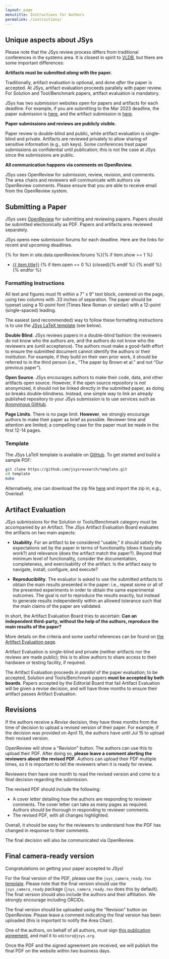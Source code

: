 ```yaml
---
layout: page
menutitle: Instructions for Authors
permalink: /instructions/
---
```


## Unique aspects about JSys

Please note that the JSys review process differs from traditional conferences in the systems area. It is closest in spirit to [VLDB](https://www.vldb.org/), but there are some important differences:

**Artifacts must be submitted *along* with the paper.**

Traditionally, artifact evaluation is optional, and done *after* the paper is accepted. 
At JSys, artifact evaluation proceeds parallely with paper review. 
For Solution and Tool/Benchmark papers, artifact evaluation is mandatory. 

JSys has two submission websites open for papers and artifacts for each deadline. For example, if you are submitting to the Mar 2023 deadline, the paper submission is [here](https://openreview.net/group?id=JSYS/2023/March_Papers), and the artifact submission is [here](https://openreview.net/group?id=JSYS/2023/March_Artifacts). 

**Paper submissions and reviews are publicly visible.**

Paper review is double-blind and public, while artifact evaluation is single-blind and private.
Artifacts are reviewed privately to allow sharing of sensitive information (e.g., ssh keys).
Some conferences treat paper submissions as confidential until publication; this is not the case at JSys since the submissions are public. 

**All communication happens via comments on OpenReview.**

JSys uses OpenReview for submission, review, revision, and comments. 
The area chairs and reviewers will communicate with authors via OpenReview comments.
Please ensure that you are able to receive email from the OpenReview system. 

## Submitting a Paper

JSys uses [OpenReview](https://openreview.net/) for submitting and reviewing papers. Papers should be submitted electronically as PDF. 
Papers and artifacts area reviewed separately.

JSys opens new submission forums for each deadline. Here are the links for recent and upcoming deadlines.

{% for item in site.data.openReview.forums %}{% if item.show == 1 %}
- [{{ item.title}}]({{item.url}}) {% if item.open == 0 %} <span class="text-muted">(closed)</span>{% endif %} {% endif %}{% endfor %}

### Formatting Instructions

All text and figures must fit within a 7” x 9” text block, centered on the page, using two columns with .33 inches of separation. The paper should be typeset using a 10-point font (Times New Roman or similar) with a 12-point (single-spaced) leading.

The easiest (and recommended) way to follow these formatting instructions is to use the [JSys LaTeX template](#template) (see below).

**Double Blind**. JSys reviews papers in a double-blind fashion: the reviewers do not know who the authors are, and the authors do not know who the reviewers are (until acceptance). The authors must make a good-faith effort to ensure the submitted document cannot identify the authors or their institution. For example, if they build on their own prior work, it should be referred to in the third person (i.e., “The paper by Brown et al.” and not “Our previous paper”).

**Open Source**. JSys encourages authors to make their code, data, and other artifacts open source.
However, if the open source repository is _not_ anonymized, it should not be linked directly in the submitted paper, as doing so breaks double-blindness. Instead, one simple way to link an already published repository to your JSys submission is to use services such as [Anonymous GitHub](https://anonymous.4open.science/).

**Page Limits**. There is no page limit. **However**, we strongly encourage authors to make their paper as brief as possible. Reviewer time and attention are limited; a compelling case for the paper must be made in the first 12-14 pages.

### Template

The JSys LaTeX template is available on [GitHub](https://github.com/jsysresearch/template). To get started and build a sample PDF:

```bash
git clone https://github.com/jsysresearch/template.git
cd template
make
```

Alternatively, one can download the zip file [here](https://github.com/jsysresearch/template/archive/refs/heads/main.zip) and import the zip in, e.g., Overleaf.


## Artifact Evaluation

JSys submissions for the Solution or Tools/Benchmark category must be accompanied by an Artifact. The JSys Artifact Evaluation Board evaluates the artifacts on two main aspects:

- **Usability**.  For an artifact to be considered "usable," it should
  satisfy the expectations set by the paper in terms of functionality
  (does it basically work?) and relevance (does the artifact match the
  paper?).  Beyond that minimum level of functionality, consider the
  documentation, completeness, and exercisability of the artifact.  Is
  the artifact easy to navigate, install, configure, and execute?

- **Reproducibility**.  The evaluator is asked to use the submitted
  artifacts to obtain the main results presented in the paper: i.e.,
  repeat some or all of the presented experiments in order to obtain
  the same experimental outcomes.  The goal is *not* to reproduce the
  results exactly, but instead to generate results independently
  within an allowed tolerance such that the main claims of the paper
  are validated.

In short, the Artifact Evaluation Board tries to ascertain: **Can an independent third-party, without the help of the authors, reproduce the main results of the paper?**

More details on the criteria and some useful references can be found on [the Artifact Evaluation page](/artifact_evaluation/).

Artifact Evaluation is single-blind and private (neither artifacts nor the reviews are made public); this is to allow authors to share access to their hardware or testing facility, if required.

The Artifact Evaluation proceeds _in parallel_ of the paper evaluation; to be accepted, Solution and Tools/Benchmark papers **must be accepted by both boards**. Papers accepted by the Editorial Board that fail Artifact Evaluation will be given a revise decision, and will have three months to ensure their artifact passes Artifact Evaluation.

## Revisions

If the authors receive a *Revise* decision, they have three months from the time of decision to upload a revised version of their paper. For example, if the decision was provided on April 15, the authors have until Jul 15 to upload their revised version.

OpenReview will show a "Revision" button. The authors can use this to upload their PDF. After doing so, **please leave a comment alerting the reviewers about the revised PDF**. Authors can upload their PDF multiple times, so it is important to tell the reviewers when it is ready for review.

Reviewers then have one month to read the revised version and come to a final decision regarding the submission.

The revised PDF should include the following:
- A cover letter detailing how the authors are responding to reviewer comments. The cover letter can take as many pages as required. Authors should be thorough in responding to reviewer comments. 
- The revised PDF, with all changes highlighted. 

Overall, it should be easy for the reviewers to understand how the PDF has changed in response to their comments. 

The final decision will also be communicated via OpenReview. 

## Final camera-ready version

Congratulations on getting your paper accepted to JSys! 

For the final version of the PDF, please use the `jsys_camera_ready.tex` [template](https://github.com/jsysresearch/template). Please note that the final version should use the `jsys_camera_ready` package (`jsys_camera_ready.tex` does this by default). The final version should also include the authors and their affiliation. We strongly encourage including ORCIDs. 

The final version should be uploaded using the "Revision" button on OpenReview. Please leave a comment indicating the final version has been uploaded (this is important to notify the Area Chair). 

One of the authors, on behalf of all authors, must sign [this publication agreement](https://github.com/jsysresearch/community/blob/main/agreement.pdf), and mail it to `editors@jsys.org`. 

Once the PDF and the signed agreement are received, we will publish the final PDF on the website within two business days. 

